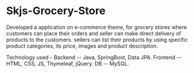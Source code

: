 # Skjs-Grocery-Store

Developed a application on e-commerce theme, for grocery stores where customers can place their orders and seller can make direct delivery of products to the customers. sellers can list their products by using specific product categories, its price, images and product description.

Technology used -
 Backend -- Java, SpringBoot, Data JPA.
 Frontend -- HTML, CSS, JS, Thymeleaf, jQuery.
 DB -- MySQL.
